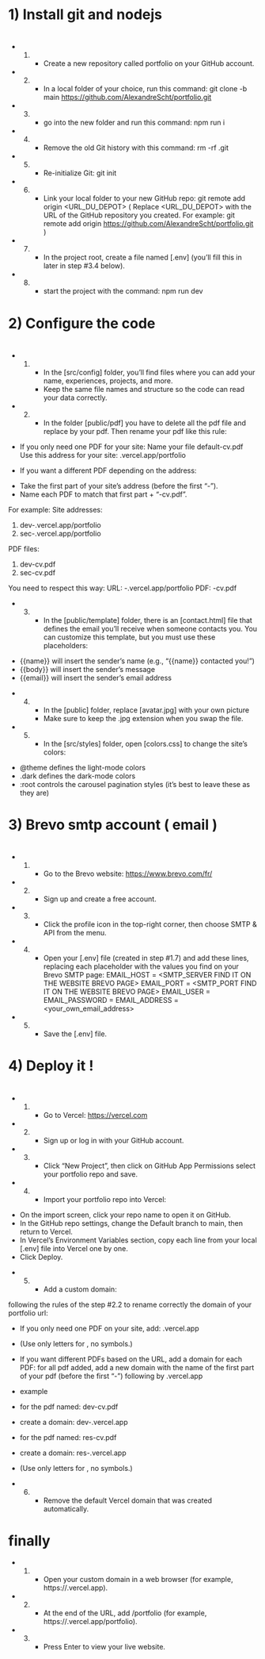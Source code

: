 #

# 1) Install git and nodejs

#

- 1. - Create a new repository called portfolio on your GitHub account.

- 2. - In a local folder of your choice, run this command: git clone -b main https://github.com/AlexandreScht/portfolio.git

- 3. - go into the new folder and run this command: npm run i

- 4. - Remove the old Git history with this command: rm -rf .git

- 5. - Re-initialize Git: git init

- 6. - Link your local folder to your new GitHub repo: git remote add origin <URL_DU_DEPOT>
       ( Replace <URL_DU_DEPOT> with the URL of the GitHub repository you created. For example: git remote add origin https://github.com/AlexandreScht/portfolio.git )

- 7. - In the project root, create a file named [.env] (you’ll fill this in later in step #3.4 below).

- 8. - start the project with the command: npm run dev

#

# 2) Configure the code

#

- 1. - In the [src/config] folder, you’ll find files where you can add your name, experiences, projects, and more.
     * Keep the same file names and structure so the code can read your data correctly.

- 2. - In the folder [public/pdf] you have to delete all the pdf file and replace by your pdf. Then rename your pdf like this rule:

* If you only need one PDF for your site:
  Name your file default-cv.pdf
  Use this address for your site: <username>.vercel.app/portfolio

* If you want a different PDF depending on the address:

- Take the first part of your site’s address (before the first “-”).
- Name each PDF to match that first part + “-cv.pdf”.

For example:
Site addresses:

1. dev-<username>.vercel.app/portfolio
2. sec-<username>.vercel.app/portfolio

PDF files:

1. dev-cv.pdf
2. sec-cv.pdf

You need to respect this way:
URL: <pdf-name>-<username>.vercel.app/portfolio
PDF: <pdf-name>-cv.pdf

- 3. - In the [public/template] folder, there is an [contact.html] file that defines the email you’ll receive when someone contacts you. You can customize this template, but you must use these placeholders:

* {{name}} will insert the sender’s name (e.g., “{{name}} contacted you!”)
* {{body}} will insert the sender’s message
* {{email}} will insert the sender’s email address

- 4. - In the [public] folder, replace [avatar.jpg] with your own picture
     * Make sure to keep the .jpg extension when you swap the file.

- 5. - In the [src/styles] folder, open [colors.css] to change the site’s colors:

* @theme defines the light-mode colors
* .dark defines the dark-mode colors
* :root controls the carousel pagination styles (it’s best to leave these as they are)

#

# 3) Brevo smtp account ( email )

#

- 1. - Go to the Brevo website: https://www.brevo.com/fr/

- 2. - Sign up and create a free account.

- 3. - Click the profile icon in the top-right corner, then choose SMTP & API from the menu.

- 4. - Open your [.env] file (created in step #1.7) and add these lines, replacing each placeholder with the values you find on your Brevo SMTP page:
       EMAIL_HOST = <SMTP_SERVER FIND IT ON THE WEBSITE BREVO PAGE>
       EMAIL_PORT = <SMTP_PORT FIND IT ON THE WEBSITE BREVO PAGE>
       EMAIL_USER = <ID FIND IT ON THE WEBSITE BREVO PAGE>
       EMAIL_PASSWORD = <PASSWORD OF THE SMTP KEY VALUE ON THE WEBSITE BREVO PAGE>
       EMAIL_ADDRESS = <your_own_email_address>

- 5. - Save the [.env] file.

#

# 4) Deploy it !

#

- 1. - Go to Vercel: https://vercel.com

- 2. - Sign up or log in with your GitHub account.

- 3. - Click “New Project”, then click on GitHub App Permissions select your portfolio repo and save.

- 4. - Import your portfolio repo into Vercel:

* On the import screen, click your repo name to open it on GitHub.
* In the GitHub repo settings, change the Default branch to main, then return to Vercel.
* In Vercel’s Environment Variables section, copy each line from your local [.env] file into Vercel one by one.
* Click Deploy.

- 5. - Add a custom domain:

following the rules of the step #2.2 to rename correctly the domain of your portfolio url:

- If you only need one PDF on your site, add:
  <username>.vercel.app

* (Use only letters for <username>, no symbols.)

- If you want different PDFs based on the URL, add a domain for each PDF:
  for all pdf added, add a new domain with the name of the first part of your pdf (before the first “-”) following by .vercel.app

* example

- for the pdf named: dev-cv.pdf
- create a domain: dev-<username>.vercel.app

- for the pdf named: res-cv.pdf
- create a domain: res-<username>.vercel.app

* (Use only letters for <username>, no symbols.)

- 6. - Remove the default Vercel domain that was created automatically.

# finally

- 1. - Open your custom domain in a web browser (for example, https://<username>.vercel.app).

- 2. - At the end of the URL, add /portfolio (for example, https://<username>.vercel.app/portfolio).

- 3. - Press Enter to view your live website.
